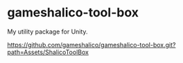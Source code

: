# gameshalico-tool-box
My utility package for Unity.

https://github.com/gameshalico/gameshalico-tool-box.git?path=Assets/ShalicoToolBox
